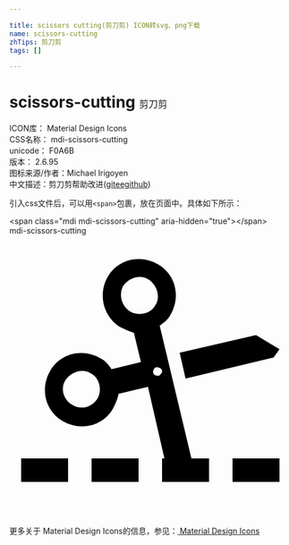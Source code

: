 ```yaml
---

title: scissors cutting(剪刀剪) ICON转svg、png下载
name: scissors-cutting
zhTips: 剪刀剪
tags: []

---
```


# scissors-cutting  <small style="font-size: 60%;font-weight: 100">剪刀剪</small>


<div class="detail-page">
<p>
<span>
ICON库：
<span class="badge-secondary badge">Material Design Icons</span> 
</span>
<br/>
<span>
CSS名称：
<span class="badge-secondary badge">mdi-scissors-cutting</span> 
</span>
<br/>
<span>
unicode：
<span class="badge-secondary badge">F0A6B</span> 
<copy-btn content='F0A6B' btn-title=""></copy-btn>
<copy-btn :content='String.fromCodePoint(parseInt("F0A6B", 16))' btn-title="复制U"></copy-btn>
</span>
<br/>
<span>
版本：
<span class="badge-secondary badge">2.6.95</span> 
</span>
<br/>
<span>图标来源/作者：<span class="badge-light badge">Michael Irigoyen</span></span> 
<br/>
<span class="zh-detail">中文描述：<span class="badge-primary badge">剪刀剪</span><span class="help-link"><span>帮助改进</span>(<a href="https://gitee.com/liuwave/icon-helper/edit/master/json/material/scissors-cutting.json" target="_blank" rel="noopener noreferrer">gitee</a><a href="https://github.com/liuwave/icon-helper/edit/master/json/material/scissors-cutting.json" target="_blank" rel="noopener noreferrer">github</a></span>)</span><br/>
</p>
</div>
<div class="alert alert-dark">
  <i class="mdi mdi-scissors-cutting mdi-48px"></i>
  <i class="mdi mdi-scissors-cutting mdi-36px"></i>
  <i class="mdi mdi-scissors-cutting mdi-24px"></i>
  <i class="mdi mdi-scissors-cutting mdi-18px"></i>
</div>
<div>
  <p>引入css文件后，可以用<code>&lt;span&gt;</code>包裹，放在页面中。具体如下所示：    
  </p>
  <div class="alert alert-primary" style="font-size: 14px">
    &lt;span class="mdi mdi-scissors-cutting" aria-hidden="true"&gt;&lt;/span&gt;
    <copy-btn content='<span class="mdi mdi-scissors-cutting" aria-hidden="true"></span>'></copy-btn>
  </div>
  <div class="alert alert-secondary">
    <i class="mdi mdi-scissors-cutting"
    style="font-size: 24px"
    aria-hidden="true"></i> mdi-scissors-cutting
    <copy-btn content="mdi-scissors-cutting" btn-title="复制图标名称"></copy-btn>
  </div>
</div>
<div id="svg" class="svg-wrap">
<svg xmlns="http://www.w3.org/2000/svg" viewBox="0 0 24 24"><path d="M11,21H7V19H11V21M15.5,19H17V21H13V19H13.2L11.8,12.9L9.3,13.5C9.2,14 9,14.4 8.8,14.8C7.9,16.3 6,16.7 4.5,15.8C3,14.9 2.6,13 3.5,11.5C4.4,10 6.3,9.6 7.8,10.5C8.2,10.7 8.5,11.1 8.7,11.4L11.2,10.8L10.6,8.3C10.2,8.2 9.8,8 9.4,7.8C8,6.9 7.5,5 8.4,3.5C9.3,2 11.2,1.6 12.7,2.5C14.2,3.4 14.6,5.3 13.7,6.8C13.5,7.2 13.1,7.5 12.8,7.7L15.5,19M7,11.8C6.3,11.3 5.3,11.6 4.8,12.3C4.3,13 4.6,14 5.3,14.4C6,14.9 7,14.7 7.5,13.9C7.9,13.2 7.7,12.2 7,11.8M12.4,6C12.9,5.3 12.6,4.3 11.9,3.8C11.2,3.3 10.2,3.6 9.7,4.3C9.3,5 9.5,6 10.3,6.5C11,6.9 12,6.7 12.4,6M12.8,11.3C12.6,11.2 12.4,11.2 12.3,11.4C12.2,11.6 12.2,11.8 12.4,11.9C12.6,12 12.8,12 12.9,11.8C13.1,11.6 13,11.4 12.8,11.3M21,8.5L14.5,10L15,12.2L22.5,10.4L23,9.7L21,8.5M23,19H19V21H23V19M5,19H1V21H5V19Z" /></svg>
</div>
<detail full-name='mdi-scissors-cutting'></detail>
    
<div><p>更多关于 Material Design Icons的信息，参见：<a target="_blank" href="https://iconhelper.cn/material.html"> Material Design Icons</a>
</p></div>
